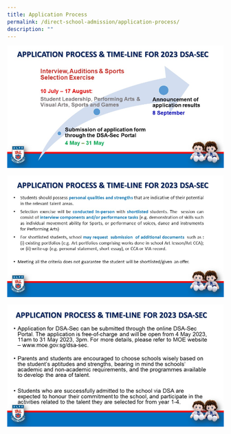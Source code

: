 ```yaml
---
title: Application Process
permalink: /direct-school-admission/application-process/
description: ""
---
```

![](/images/image%201.JPG)

![](/images/image%202.JPG)

![](/images/image%203%20-%20dsa.JPG)